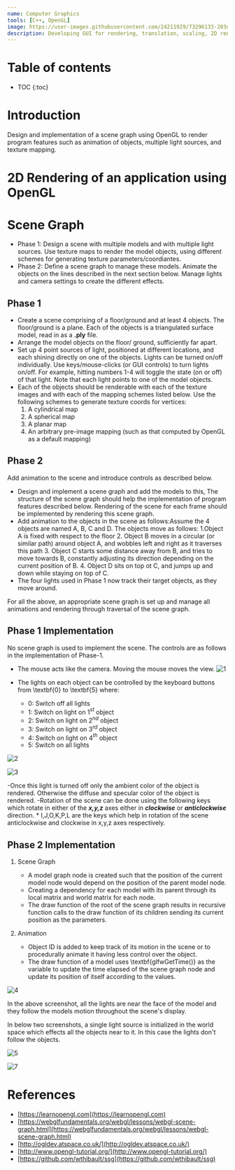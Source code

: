 ```yaml
---
name: Computer Graphics
tools: [C++, OpenGL]
image: https://user-images.githubusercontent.com/24211929/73296133-203d3600-422f-11ea-97c6-5e7c3b5de993.gif
description: Developing GUI for rendering, translation, scaling, 2D rendering, 3D interactive applications, mesh rendering with basic lighting, mesh parametrization with texture mapping, and lighting; and animation of a hierarchical model.
---
```


# Table of contents 

* TOC
{:toc}


# Introduction 
Design and implementation of a scene graph using OpenGL to render program features such as animation of objects, multiple light sources, and texture mapping.

# 2D Rendering of an application using OpenGL
<!-- 
#  3D Rendering Using MVC Architecture

Render a 3D scene using more than two objects in the scene. The objects will be rendered using their surface
meshes given in .ply file format.

![beethoven_model(1)](https://user-images.githubusercontent.com/24211929/54107033-04098e00-43fe-11e9-9055-62d5bbdd6024.png)
![beethoven_model(2)](https://user-images.githubusercontent.com/24211929/54107034-04a22480-43fe-11e9-8bb8-cef48b541ef1.png)

![beethoven_models(1)](https://user-images.githubusercontent.com/24211929/54107094-30250f00-43fe-11e9-9edc-ee9af4b41774.png)
![beethoven_models(2)](https://user-images.githubusercontent.com/24211929/54107095-30250f00-43fe-11e9-9047-caffd43c1fa4.png) -->

# Scene Graph

- Phase 1: Design a scene with multiple models and with multiple light sources. Use texture maps to render the model objects, using different schemes for generating texture parameters/coordiantes.
- Phase 2: Define a scene graph to manage these models. Animate the objects on the lines described in the next section below. Manage lights and camera settings to create the different effects.

## Phase 1
- Create a scene comprising of a floor/ground and at least 4 objects. The floor/ground is a plane. Each of the objects is a triangulated surface model, read in as a **.ply** file. 
- Arrange the model objects on the floor/ ground, sufficiently far apart. 
- Set up 4 point sources of light, positioned at different locations, and each shining directly on one of the objects. Lights can be turned on/off individually. Use keys/mouse-clicks (or GUI controls) to turn lights on/off. For example, hitting numbers 1-4 will toggle the state (on or off) of that light. Note that each light points to one of the model objects.
- Each of the objects should be renderable with each of the texture images and with each of the mapping schemes listed below. Use the following schemes to generate texture coords for vertices:
   1. A cylindrical map
   2. A spherical map
   3. A planar map
   4. An arbitrary pre-image mapping (such as that computed by OpenGL as a default mapping)
    
    
## Phase 2
Add animation to the scene and introduce controls as described below.
- Design and implement a scene graph and add the models to this, The structure of the scene graph should help the implementation of program features described below. Rendering of the scene for each frame should be implemented by rendering this scene graph.
- Add animation to the objects in the scene as follows:Assume the 4 objects are named A, B, C and D. The objects move as follows:
    1.Object A is fixed with respect to the floor
    2. Object B moves in a circular (or similar path) around object A, and wobbles left and right as it traverses this path
    3. Object C starts some distance away from B, and tries to move towards B, constantly adjusting its direction depending on the current position of B.
    4. Object D sits on top ot C, and jumps up and down while staying on top of C.
- The four lights used in Phase 1 now track their target objects, as they move around.

For all the above, an appropriate scene graph is set up and manage all animations and rendering through traversal of the scene graph.


## Phase 1 Implementation
No scene graph is used to implement the scene. The controls are as follows in the implementation of Phase-1.
- The mouse acts like the camera. Moving the mouse moves the view.
![1](https://user-images.githubusercontent.com/24211929/130899582-75eb7232-e872-4c29-9965-c1f5f57a1721.png)
    
 - The lights on each object can be controlled by the keyboard buttons from \textbf{0} to \textbf{5} where: 
    * 0: Switch off all lights
    * 1: Switch on light on 1$^{st}$ object
    * 2: Switch on light on 2$^{nd}$ object
    * 3: Switch on light on 3$^{rd}$ object
    * 4: Switch on light on 4$^{th}$ object
    * 5: Switch on all lights


![2](https://user-images.githubusercontent.com/24211929/130899580-7c5e3676-5cb8-46d6-ac5d-cdf325356530.png)
    
![3](https://user-images.githubusercontent.com/24211929/130899579-c7cc5508-bd0b-41b2-827b-9deb352561c3.png)

    
  -Once this light is turned off only the ambient color of the object is rendered. Otherwise the diffuse and specular color of the object is rendered.
  -Rotation of the scene can be done using the following keys which rotate in either of the ***x,y,z*** axes either in ***clockwise*** or ***anticlockwise*** direction.
    * I,J,O,K,P,L are the keys which help in rotation of the scene anticlockwise and clockwise in x,y,z axes respectively.
    
## Phase 2 Implementation

1. Scene Graph
    - A model graph node is created such that the position of the current model node would depend on the position of the parent model node.
    - Creating a dependency for each model with its parent through its local matrix and world matrix for each node.
    - The draw function of the root of the scene graph results in recursive function calls to the draw function of its children sending its current position as the parameters.
    
    
2. Animation
    - Object ID is added to keep track of its motion in the scene or to procedurally animate it having less control over the object.
    - The draw function of a model uses \textbf{glfwGetTime()} as the variable to update the time elapsed of the scene graph node and update its position of itself according to the values.

![4](https://user-images.githubusercontent.com/24211929/130899578-cc7ab5d1-80f1-4193-a804-34c09d076453.png)
    
In the above screenshot, all the lights are near the face of the model and they follow the models motion throughout the scene's display.

In below two screenshots, a single light source is initialized in the world space which effects all the objects near to it. In this case the lights don't follow the objects.
    
![5](https://user-images.githubusercontent.com/24211929/130899577-03d02fbe-83a1-400d-af17-6d5d8d4b6fe8.png)

![7](https://user-images.githubusercontent.com/24211929/130899569-6902a9b6-3f62-4cfe-9c98-44f9b49200c9.png)

# References

- [https://learnopengl.com](https://learnopengl.com)
- [https://webglfundamentals.org/webgl/lessons/webgl-scene-graph.html](https://webglfundamentals.org/webgl/lessons/webgl-scene-graph.html)
- [http://ogldev.atspace.co.uk/](http://ogldev.atspace.co.uk/)
- [http://www.opengl-tutorial.org/](http://www.opengl-tutorial.org/)
- [https://github.com/wthibault/ssg](https://github.com/wthibault/ssg)
